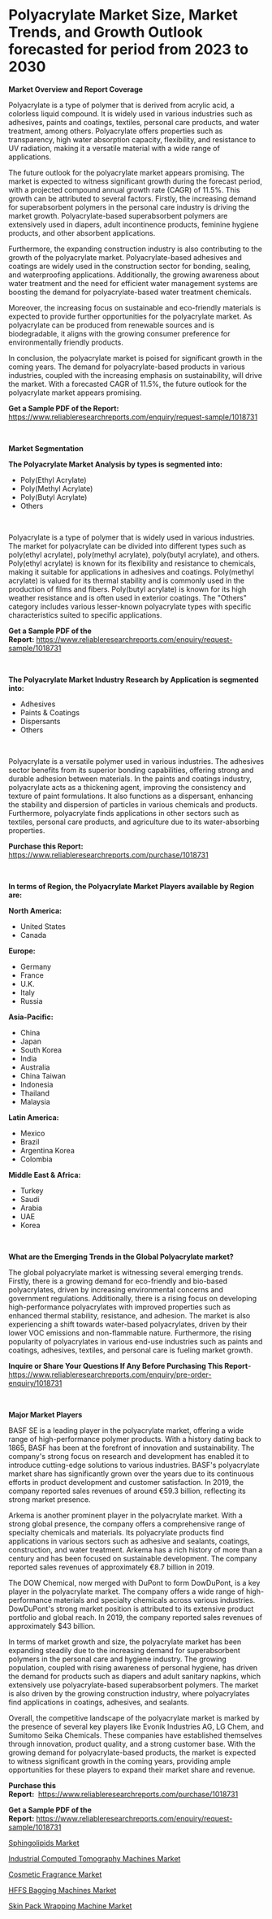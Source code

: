 <p><h1>Polyacrylate Market Size, Market Trends, and Growth Outlook forecasted for period from 2023 to 2030</h1></p><p><strong>Market Overview and Report Coverage</strong></p>
<p><p>Polyacrylate is a type of polymer that is derived from acrylic acid, a colorless liquid compound. It is widely used in various industries such as adhesives, paints and coatings, textiles, personal care products, and water treatment, among others. Polyacrylate offers properties such as transparency, high water absorption capacity, flexibility, and resistance to UV radiation, making it a versatile material with a wide range of applications.</p><p>The future outlook for the polyacrylate market appears promising. The market is expected to witness significant growth during the forecast period, with a projected compound annual growth rate (CAGR) of 11.5%. This growth can be attributed to several factors. Firstly, the increasing demand for superabsorbent polymers in the personal care industry is driving the market growth. Polyacrylate-based superabsorbent polymers are extensively used in diapers, adult incontinence products, feminine hygiene products, and other absorbent applications.</p><p>Furthermore, the expanding construction industry is also contributing to the growth of the polyacrylate market. Polyacrylate-based adhesives and coatings are widely used in the construction sector for bonding, sealing, and waterproofing applications. Additionally, the growing awareness about water treatment and the need for efficient water management systems are boosting the demand for polyacrylate-based water treatment chemicals.</p><p>Moreover, the increasing focus on sustainable and eco-friendly materials is expected to provide further opportunities for the polyacrylate market. As polyacrylate can be produced from renewable sources and is biodegradable, it aligns with the growing consumer preference for environmentally friendly products.</p><p>In conclusion, the polyacrylate market is poised for significant growth in the coming years. The demand for polyacrylate-based products in various industries, coupled with the increasing emphasis on sustainability, will drive the market. With a forecasted CAGR of 11.5%, the future outlook for the polyacrylate market appears promising.</p></p>
<p><strong>Get a Sample PDF of the Report:</strong> <a href="https://www.reliableresearchreports.com/enquiry/request-sample/1018731">https://www.reliableresearchreports.com/enquiry/request-sample/1018731</a></p>
<p>&nbsp;</p>
<p><strong>Market Segmentation</strong></p>
<p><strong>The Polyacrylate Market Analysis by types is segmented into:</strong></p>
<p><ul><li>Poly(Ethyl Acrylate)</li><li>Poly(Methyl Acrylate)</li><li>Poly(Butyl Acrylate)</li><li>Others</li></ul></p>
<p>&nbsp;</p>
<p><p>Polyacrylate is a type of polymer that is widely used in various industries. The market for polyacrylate can be divided into different types such as poly(ethyl acrylate), poly(methyl acrylate), poly(butyl acrylate), and others. Poly(ethyl acrylate) is known for its flexibility and resistance to chemicals, making it suitable for applications in adhesives and coatings. Poly(methyl acrylate) is valued for its thermal stability and is commonly used in the production of films and fibers. Poly(butyl acrylate) is known for its high weather resistance and is often used in exterior coatings. The "Others" category includes various lesser-known polyacrylate types with specific characteristics suited to specific applications.</p></p>
<p><strong>Get a Sample PDF of the Report:</strong>&nbsp;<a href="https://www.reliableresearchreports.com/enquiry/request-sample/1018731">https://www.reliableresearchreports.com/enquiry/request-sample/1018731</a></p>
<p>&nbsp;</p>
<p><strong>The Polyacrylate Market Industry Research by Application is segmented into:</strong></p>
<p><ul><li>Adhesives</li><li>Paints & Coatings</li><li>Dispersants</li><li>Others</li></ul></p>
<p>&nbsp;</p>
<p><p>Polyacrylate is a versatile polymer used in various industries. The adhesives sector benefits from its superior bonding capabilities, offering strong and durable adhesion between materials. In the paints and coatings industry, polyacrylate acts as a thickening agent, improving the consistency and texture of paint formulations. It also functions as a dispersant, enhancing the stability and dispersion of particles in various chemicals and products. Furthermore, polyacrylate finds applications in other sectors such as textiles, personal care products, and agriculture due to its water-absorbing properties.</p></p>
<p><strong>Purchase this Report:</strong>&nbsp; <a href="https://www.reliableresearchreports.com/purchase/1018731">https://www.reliableresearchreports.com/purchase/1018731</a></p>
<p>&nbsp;</p>
<p><strong>In terms of Region, the Polyacrylate Market Players available by Region are:</strong></p>
<p>
    <p> <strong> North America: </strong>
        <ul>
            <li>United States</li>
            <li>Canada</li>
        </ul>
        </p> 
    <p> <strong> Europe: </strong>
        <ul>
            <li>Germany</li>
            <li>France</li>
            <li>U.K.</li>
            <li>Italy</li>
            <li>Russia</li>
        </ul>
        </p> 
    <p> <strong> Asia-Pacific: </strong>
        <ul>
            <li>China</li>
            <li>Japan</li>
            <li>South Korea</li>
            <li>India</li>
            <li>Australia</li>
            <li>China Taiwan</li>
            <li>Indonesia</li>
            <li>Thailand</li>
            <li>Malaysia</li>
        </ul>
        </p> 
    <p> <strong> Latin America: </strong>
        <ul>
            <li>Mexico</li>
            <li>Brazil</li>
            <li>Argentina Korea</li>
            <li>Colombia</li>
        </ul>
        </p> 
    <p> <strong> Middle East & Africa: </strong>
        <ul>
            <li>Turkey</li>
            <li>Saudi</li>
            <li>Arabia</li>
            <li>UAE</li>
            <li>Korea</li>
        </ul>
    </p>
    </p>
<p>&nbsp;</p>
<p><strong>What are the Emerging Trends in the Global Polyacrylate market?</strong></p>
<p><p>The global polyacrylate market is witnessing several emerging trends. Firstly, there is a growing demand for eco-friendly and bio-based polyacrylates, driven by increasing environmental concerns and government regulations. Additionally, there is a rising focus on developing high-performance polyacrylates with improved properties such as enhanced thermal stability, resistance, and adhesion. The market is also experiencing a shift towards water-based polyacrylates, driven by their lower VOC emissions and non-flammable nature. Furthermore, the rising popularity of polyacrylates in various end-use industries such as paints and coatings, adhesives, textiles, and personal care is fueling market growth.</p></p>
<p><strong>Inquire or Share Your Questions If Any Before Purchasing This Report</strong>- <a href="https://www.reliableresearchreports.com/enquiry/pre-order-enquiry/1018731">https://www.reliableresearchreports.com/enquiry/pre-order-enquiry/1018731</a></p>
<p>&nbsp;</p>
<p><strong>Major Market Players</strong></p>
<p><p>BASF SE is a leading player in the polyacrylate market, offering a wide range of high-performance polymer products. With a history dating back to 1865, BASF has been at the forefront of innovation and sustainability. The company's strong focus on research and development has enabled it to introduce cutting-edge solutions to various industries. BASF's polyacrylate market share has significantly grown over the years due to its continuous efforts in product development and customer satisfaction. In 2019, the company reported sales revenues of around €59.3 billion, reflecting its strong market presence.</p><p>Arkema is another prominent player in the polyacrylate market. With a strong global presence, the company offers a comprehensive range of specialty chemicals and materials. Its polyacrylate products find applications in various sectors such as adhesive and sealants, coatings, construction, and water treatment. Arkema has a rich history of more than a century and has been focused on sustainable development. The company reported sales revenues of approximately €8.7 billion in 2019.</p><p>The DOW Chemical, now merged with DuPont to form DowDuPont, is a key player in the polyacrylate market. The company offers a wide range of high-performance materials and specialty chemicals across various industries. DowDuPont's strong market position is attributed to its extensive product portfolio and global reach. In 2019, the company reported sales revenues of approximately $43 billion.</p><p>In terms of market growth and size, the polyacrylate market has been expanding steadily due to the increasing demand for superabsorbent polymers in the personal care and hygiene industry. The growing population, coupled with rising awareness of personal hygiene, has driven the demand for products such as diapers and adult sanitary napkins, which extensively use polyacrylate-based superabsorbent polymers. The market is also driven by the growing construction industry, where polyacrylates find applications in coatings, adhesives, and sealants.</p><p>Overall, the competitive landscape of the polyacrylate market is marked by the presence of several key players like Evonik Industries AG, LG Chem, and Sumitomo Seika Chemicals. These companies have established themselves through innovation, product quality, and a strong customer base. With the growing demand for polyacrylate-based products, the market is expected to witness significant growth in the coming years, providing ample opportunities for these players to expand their market share and revenue.</p></p>
<p><strong>Purchase this Report:</strong>&nbsp;&nbsp;<a href="https://www.reliableresearchreports.com/purchase/1018731">https://www.reliableresearchreports.com/purchase/1018731</a></p>
<p></p>
<p><strong>Get a Sample PDF of the Report:</strong>&nbsp;<a href="https://www.reliableresearchreports.com/enquiry/request-sample/1018731">https://www.reliableresearchreports.com/enquiry/request-sample/1018731</a></p>
<p><p><a href="https://github.com/gaydyna/Market-Research-Report-List-1/blob/main/sphingolipids-market.md">Sphingolipids Market</a></p><p><a href="https://medium.com/@beverlychen69/industrial-computed-tomography-machines-market-insights-into-market-cagr-market-trends-and-64887ba186f2">Industrial Computed Tomography Machines Market</a></p><p><a href="https://github.com/tamvrosiya/Market-Research-Report-List-1/blob/main/cosmetic-fragrance-market.md">Cosmetic Fragrance Market</a></p><p><a href="https://medium.com/@judyhunter52/hffs-bagging-machines-market-trends-forecast-and-competitive-analysis-to-2030-6017f84184b9">HFFS Bagging Machines Market</a></p><p><a href="https://medium.com/@marilynadams76/skin-pack-wrapping-machine-market-analysis-and-sze-forecasted-for-period-from-2023-to-2030-dee3e5d2db46">Skin Pack Wrapping Machine Market</a></p></p>
